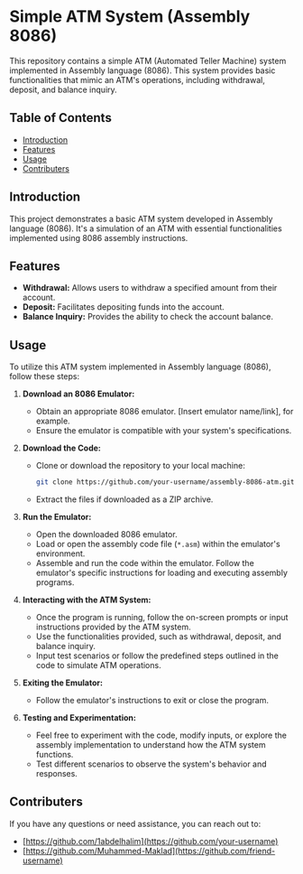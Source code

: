 # Simple ATM System (Assembly 8086)

This repository contains a simple ATM (Automated Teller Machine) system implemented in Assembly language (8086). This system provides basic functionalities that mimic an ATM's operations, including withdrawal, deposit, and balance inquiry.

## Table of Contents

- [Introduction](#introduction)
- [Features](#features)
- [Usage](#usage)
- [Contributers](#contributing)


## Introduction

This project demonstrates a basic ATM system developed in Assembly language (8086). It's a simulation of an ATM with essential functionalities implemented using 8086 assembly instructions.

## Features

- **Withdrawal:** Allows users to withdraw a specified amount from their account.
- **Deposit:** Facilitates depositing funds into the account.
- **Balance Inquiry:** Provides the ability to check the account balance.

## Usage

To utilize this ATM system implemented in Assembly language (8086), follow these steps:

1. **Download an 8086 Emulator:**
   - Obtain an appropriate 8086 emulator. [Insert emulator name/link], for example.
   - Ensure the emulator is compatible with your system's specifications.

2. **Download the Code:**
   - Clone or download the repository to your local machine:
     ```bash
     git clone https://github.com/your-username/assembly-8086-atm.git
     ```
   - Extract the files if downloaded as a ZIP archive.

3. **Run the Emulator:**
   - Open the downloaded 8086 emulator.
   - Load or open the assembly code file (`*.asm`) within the emulator's environment.
   - Assemble and run the code within the emulator. Follow the emulator's specific instructions for loading and executing assembly programs.

4. **Interacting with the ATM System:**
   - Once the program is running, follow the on-screen prompts or input instructions provided by the ATM system.
   - Use the functionalities provided, such as withdrawal, deposit, and balance inquiry.
   - Input test scenarios or follow the predefined steps outlined in the code to simulate ATM operations.

5. **Exiting the Emulator:**
   - Follow the emulator's instructions to exit or close the program.

6. **Testing and Experimentation:**
   - Feel free to experiment with the code, modify inputs, or explore the assembly implementation to understand how the ATM system functions.
   - Test different scenarios to observe the system's behavior and responses.


   
## Contributers 
If you have any questions or need assistance, you can reach out to:
- [https://github.com/1abdelhalim](https://github.com/your-username)
- [https://github.com/Muhammed-Maklad](https://github.com/friend-username)
